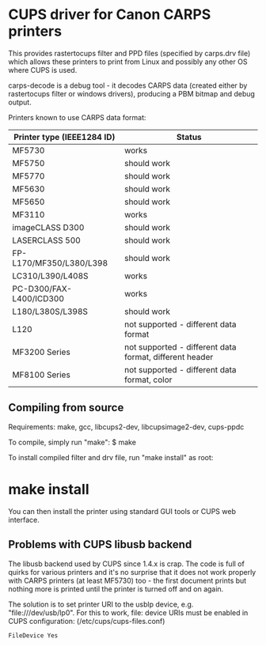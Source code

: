 CUPS driver for Canon CARPS printers
====================================

This provides rastertocups filter and PPD files (specified by carps.drv file) which
allows these printers to print from Linux and possibly any other OS where CUPS is used.

carps-decode is a debug tool - it decodes CARPS data (created either by rastertocups
filter or windows drivers), producing a PBM bitmap and debug output.

Printers known to use CARPS data format:

Printer type (IEEE1284 ID)	| Status
--------------------------------|--------------------------------------------------------
MF5730				| works
MF5750				| should work
MF5770				| should work
MF5630				| should work
MF5650				| should work
MF3110				| works
imageCLASS D300			| should work
LASERCLASS 500			| should work
FP-L170/MF350/L380/L398		| should work
LC310/L390/L408S		| works
PC-D300/FAX-L400/ICD300		| works
L180/L380S/L398S		| should work
L120				| not supported - different data format
MF3200 Series			| not supported - different data format, different header
MF8100 Series			| not supported - different data format, color

Compiling from source
---------------------
Requirements: make, gcc, libcups2-dev, libcupsimage2-dev, cups-ppdc

To compile, simply run "make":
 $ make

To install compiled filter and drv file, run "make install" as root:
 # make install

You can then install the printer using standard GUI tools or CUPS web interface.


Problems with CUPS libusb backend
---------------------------------
The libusb backend used by CUPS since 1.4.x is crap. The code is full of quirks for
various printers and it's no surprise that it does not work properly with CARPS printers
(at least MF5730) too - the first document prints but nothing more is printed until the
printer is turned off and on again.

The solution is to set printer URI to the usblp device, e.g. "file:///dev/usb/lp0".
For this to work, file: device URIs must be enabled in CUPS configuration:
(/etc/cups/cups-files.conf)

    FileDevice Yes

